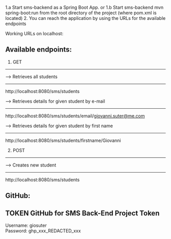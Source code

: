 1.a Start sms-backend as a Spring Boot App.
or
1.b Start sms-backend mvn spring-boot:run from the root directory of the project (where pom.xml is located)
2. You can reach the application by using the URLs for the available endpoints


Working URLs on localhost:

Available endpoints:
------------------- 

1. GET
------

--> Retrieves all students
--  ----------------------
http://localhost:8080/sms/students


--> Retrieves details for given student by e-mail
--  --------------------------------------------- 
http://localhost:8080/sms/students/email/giovanni.suter@me.com


--> Retrieves details for given student by first name
--  -------------------------------------------------
http://localhost:8080/sms/students/firstname/Giovanni


2. POST
-------
--> Creates new student
--  -------------------
http://localhost:8080/sms/students 


GitHub:
------

TOKEN GitHub for SMS Back-End Project Token
-------------------------------------------

Username: giosuter
<br>
Password: ghp_xxx_REDACTED_xxx

